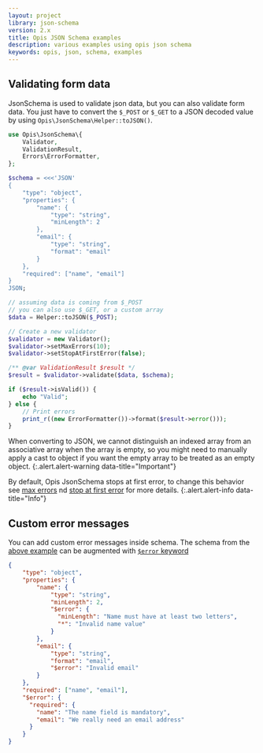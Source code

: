 ```yaml
---
layout: project
library: json-schema
version: 2.x
title: Opis JSON Schema examples
description: various examples using opis json schema
keywords: opis, json, schema, examples
---
```


## Validating form data

JsonSchema is used to validate json data, but you can also validate form data.
You just have to convert the `$_POST` or `$_GET` to a JSON decoded value 
by using `Opis\JsonSchema\Helper::toJSON()`.

```php
use Opis\JsonSchema\{
    Validator,
    ValidationResult,
    Errors\ErrorFormatter,
};

$schema = <<<'JSON'
{
    "type": "object",
    "properties": {
        "name": {
            "type": "string",
            "minLength": 2
        },
        "email": {
            "type": "string",
            "format": "email"
        }
    },
    "required": ["name", "email"]
}
JSON;

// assuming data is coming from $_POST
// you can also use $_GET, or a custom array
$data = Helper::toJSON($_POST);

// Create a new validator
$validator = new Validator();
$validator->setMaxErrors(10);
$validator->setStopAtFirstError(false);

/** @var ValidationResult $result */
$result = $validator->validate($data, $schema);

if ($result->isValid()) {
    echo "Valid";
} else {
    // Print errors
    print_r((new ErrorFormatter())->format($result->error()));
}

```

When converting to JSON, we cannot distinguish an indexed array from an associative array
when the array is empty, so you might need to manually apply a cast to object if you want the empty array 
to be treated as an empty object.
{:.alert.alert-warning data-title="Important"}

By default, Opis JsonSchema stops at first error, to change this behavior see [max errors](php-validator.html#max-errors)
nd [stop at first error](php-validator.html#stop-at-first-error) for more details.
{:.alert.alert-info data-title="Info"}

## Custom error messages

You can add custom error messages inside schema. The schema from the [above example](#validating-form-data) can
be augmented with [`$error` keyword](errors.html)

```json
{
    "type": "object",
    "properties": {
        "name": {
            "type": "string",
            "minLength": 2,
            "$error": {
              "minLength": "Name must have at least two letters",
              "*": "Invalid name value"
            }
        },
        "email": {
            "type": "string",
            "format": "email",
            "$error": "Invalid email"
        }
    },
    "required": ["name", "email"],
    "$error": {
      "required": {
        "name": "The name field is mandatory",
        "email": "We really need an email address"
      }
    }
}
```